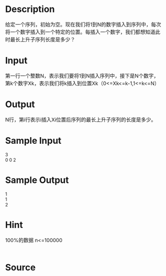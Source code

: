 
# Description

<div class="content"><div class="panel-body"><span style="font-size: medium;">给定一个序列，初始为空。现在我们将1到N的数字插入到序列中，每次将一个数字插入到一个特定的位置。每插入一个数字，我们都想知道此时最长上升子序列长度是多少？</span></div></div>

# Input

<div class="content"><div class="panel panel-default">
<div class="panel-heading font-bold"><span style="font-size: medium;"><span style="font-size: medium;">第一行一个整数N，表示我们要将1到N插入序列中，接下是N个数字，第k个数字Xk，表示我们将k插入到位置Xk（0&lt;=Xk&lt;=k-1,1&lt;=k&lt;=N）</span></span></div>
</div></div>

# Output

<div class="content"><div class="panel panel-default"><span style="font-size: medium;">N行，第i行表示i插入Xi位置后序列的最长上升子序列的长度是多少。</span></div></div>

# Sample Input

<div class="content"><span class="sampledata">3<br/>
0 0 2</span></div>

# Sample Output

<div class="content"><span class="sampledata">1<br/>
1<br/>
2</span></div>

# Hint

<div class="content"><p></p><p><span style="font-size: medium;">100%的数据 n&lt;=100000<br/><br/>
</span></p><p></p></div>

# Source

<div class="content"><p><a href="problemset.php?search="></a></p></div>

